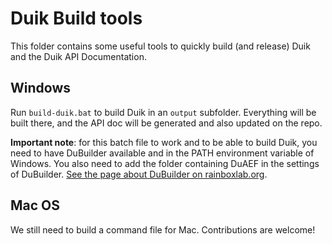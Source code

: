 # Duik Build tools

This folder contains some useful tools to quickly build (and release) Duik and the Duik API Documentation.

## Windows

Run `build-duik.bat` to build Duik in an `output` subfolder. Everything will be built there, and the API doc will be generated and also updated on the repo.

**Important note**: for this batch file to work and to be able to build Duik, you need to have DuBuilder available and in the PATH environment variable of Windows. You also need to add the folder containing DuAEF in the settings of DuBuilder. [See the page about DuBuilder on rainboxlab.org](https://rxlaboratory.org/tools/dubuilder/).

## Mac OS

We still need to build a command file for Mac. Contributions are welcome!
